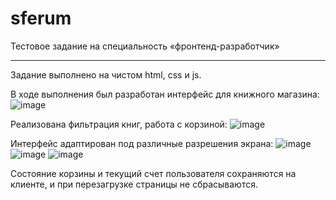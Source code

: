# sferum
 Тестовое задание на специальность «фронтенд-разработчик»
 ________________________________________________________
 Задание выполнено на чистом html, css и js.
 
 В ходе выполнения был разработан интерфейс для книжного магазина:
 ![image](https://user-images.githubusercontent.com/102738427/172235627-09b49515-2e19-4fc3-9268-ef5cc049fe2b.png)
 
 Реализована фильтрация книг, работа с корзиной:
![image](https://user-images.githubusercontent.com/102738427/172236137-fa9b9068-890e-4c9b-a8dd-2838843247e5.png)

Интерфейс адаптирован под различные разрешения экрана:
![image](https://user-images.githubusercontent.com/102738427/172236497-7b12c320-6c43-49cb-923e-1c74c7031e5b.png)
![image](https://user-images.githubusercontent.com/102738427/172236549-522c666a-f307-4794-82cb-acbbf3a39795.png)
![image](https://user-images.githubusercontent.com/102738427/172236580-9c5f1f7d-04ed-49b7-a137-a277fbe95de8.png)

Состояние корзины и текущий счет пользователя сохраняются на клиенте, и при перезагрузке страницы не сбрасываются.

